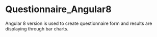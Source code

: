 # Questionnaire_Angular8
Angular 8  version is used to create questionnaire form and results are displaying through bar charts.
